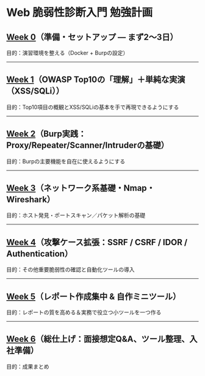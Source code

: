# Web 脆弱性診断入門 勉強計画

## [Week 0](./Week0/week0.md)（準備・セットアップ — まず2〜3日）

目的：演習環境を整える（Docker + Burpの設定）

---

## [Week 1](./Week1/week1.md)（OWASP Top10の「理解」＋単純な実演（XSS/SQLi））

目的：Top10項目の概観とXSS/SQLiの基本を手で再現できるようにする


---

## [Week 2](./Week2/week2.md)（Burp実践：Proxy/Repeater/Scanner/Intruderの基礎）

目的：Burpの主要機能を自在に使えるようにする

---

## [Week 3](./Week3/week3.md)（ネットワーク系基礎・Nmap・Wireshark）

目的：ホスト発見・ポートスキャン／パケット解析の基礎

---

## [Week 4](./Week4/week4.md)（攻撃ケース拡張：SSRF / CSRF / IDOR / Authentication）

目的：その他重要脆弱性の確認と自動化ツールの導入

---

## [Week 5](./Week5/week5.md)（レポート作成集中 & 自作ミニツール）

目的：レポートの質を高める＆実務で役立つ小ツールを一つ作る

---

## [Week 6](./Week6/week6.md)（総仕上げ：面接想定Q&A、ツール整理、入社準備）

目的：成果まとめ
